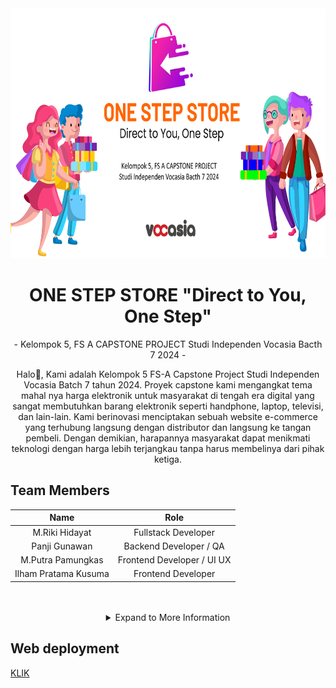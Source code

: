 <div align="center" ><img src="https://github.com/one-step-store/.github/blob/main/assets/bg1.png" height="400px"></div>

<h1 align="center"> ONE STEP STORE "Direct to You, One Step"</h1>


<p align="center"> - Kelompok 5, FS A CAPSTONE PROJECT Studi Independen Vocasia Bacth 7 2024  - </p>

<p align="center"> Halo👋, Kami adalah Kelompok 5 FS-A Capstone Project Studi Independen Vocasia Batch 7 tahun 2024. Proyek capstone kami mengangkat tema mahal nya harga elektronik untuk masyarakat di tengah era digital yang sangat membutuhkan barang elektronik seperti handphone, laptop, televisi, dan lain-lain. Kami berinovasi menciptakan sebuah website e-commerce yang terhubung langsung dengan distributor dan langsung ke tangan pembeli. Dengan demikian, harapannya masyarakat dapat menikmati teknologi dengan harga lebih terjangkau tanpa harus membelinya dari pihak ketiga.  </p>

## Team Members

<div align="center">

|           Name            |          Role   |
|:-------------------------:|:------------------------:|
| M.Riki Hidayat      | Fullstack Developer        |
| Panji Gunawan| Backend Developer / QA      | 
| M.Putra Pamungkas       | Frontend Developer  / UI UX        | 
| Ilham Pratama Kusuma              | Frontend Developer      | 

</div>

<br/>
<br/>

<details>
  <summary align="center">Expand to More Information</summary>
  
  ## Tech stack
  | Role     | Tech                                                                                                                                                                                                                                 |
|----------|--------------------------------------------------------------------------------------------------------------------------------------------------------------------------------------------------------------------------------------|
| Backend  | ![Node.js](https://img.shields.io/badge/Node.js-339933?style=for-the-badge&logo=node.js&logoColor=white) ![Express](https://img.shields.io/badge/Express.js-404D59?style=for-the-badge&logo=express&logoColor=white) ![MongoDB](https://img.shields.io/badge/MongoDB-47A248?style=for-the-badge&logo=mongodb&logoColor=white) |
| Frontend | ![React](https://img.shields.io/badge/React-61DAFB?style=for-the-badge&logo=react&logoColor=black) ![Tailwind CSS](https://img.shields.io/badge/Tailwind%20CSS-06B6D4?style=for-the-badge&logo=tailwind-css&logoColor=white) |

## One Step Store User Interface
[FIGMA](https://www.figma.com/design/y3D7HXcGFchncbSXH0HcBD/Final-Project-Front-End?node-id=0-1&t=MXZVxxpsX8z5gIoX-1)

</details>

## Web deployment
[KLIK](https://one-step-store1.et.r.appspot.com/)
